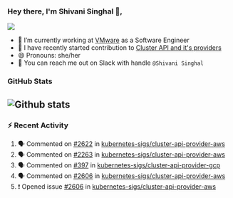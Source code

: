 ### Hey there, I'm Shivani Singhal 👋, 
![](https://komarev.com/ghpvc/?username=shivi28&color=green)

- 🔭 I’m currently working at [VMware](https://tanzu.vmware.com/) as a Software Engineer
- 👯 I have recently started contribution to [Cluster API and it's providers](https://github.com/kubernetes-sigs/cluster-api)
- 😄 Pronouns: she/her
- 💞️ You can reach me out on Slack with handle `@Shivani Singhal` 


### GitHub Stats

![Github stats](https://github-readme-stats.vercel.app/api?username=shivi28&count_private=true&show_icons=true&theme=dark&include_all_commits=true)
---

### :zap: Recent Activity

<!--START_SECTION:activity-->
1. 🗣 Commented on [#2622](https://github.com/kubernetes-sigs/cluster-api-provider-aws/issues/2622) in [kubernetes-sigs/cluster-api-provider-aws](https://github.com/kubernetes-sigs/cluster-api-provider-aws)
2. 🗣 Commented on [#2263](https://github.com/kubernetes-sigs/cluster-api-provider-aws/issues/2263) in [kubernetes-sigs/cluster-api-provider-aws](https://github.com/kubernetes-sigs/cluster-api-provider-aws)
3. 🗣 Commented on [#397](https://github.com/kubernetes-sigs/cluster-api-provider-gcp/issues/397) in [kubernetes-sigs/cluster-api-provider-gcp](https://github.com/kubernetes-sigs/cluster-api-provider-gcp)
4. 🗣 Commented on [#2606](https://github.com/kubernetes-sigs/cluster-api-provider-aws/issues/2606) in [kubernetes-sigs/cluster-api-provider-aws](https://github.com/kubernetes-sigs/cluster-api-provider-aws)
5. ❗️ Opened issue [#2606](https://github.com/kubernetes-sigs/cluster-api-provider-aws/issues/2606) in [kubernetes-sigs/cluster-api-provider-aws](https://github.com/kubernetes-sigs/cluster-api-provider-aws)
<!--END_SECTION:activity-->

